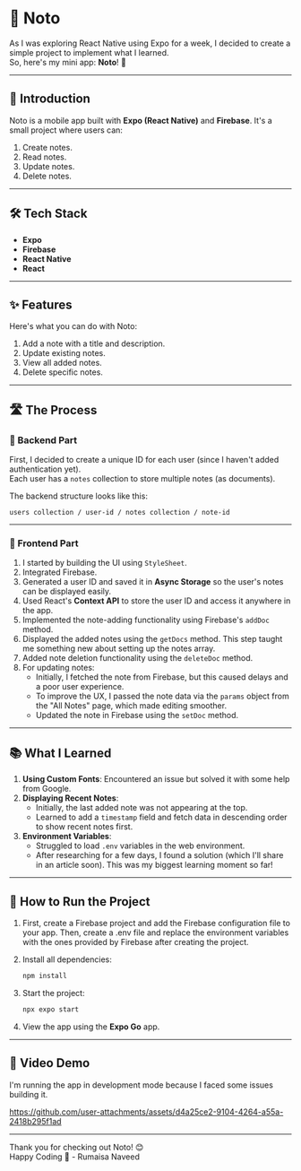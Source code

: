 # 📱 Noto

As I was exploring React Native using Expo for a week, I decided to create a simple project to implement what I learned.  
So, here's my mini app: **Noto**! 🎉

---

## 📝 Introduction

Noto is a mobile app built with **Expo (React Native)** and **Firebase**. It's a small project where users can:  
1. Create notes.  
2. Read notes.  
3. Update notes.  
4. Delete notes.  

---

## 🛠️ Tech Stack
- **Expo**  
- **Firebase**  
- **React Native**  
- **React**  

---

## ✨ Features
Here's what you can do with Noto:  
1. Add a note with a title and description.  
2. Update existing notes.  
3. View all added notes.  
4. Delete specific notes.  

---

## 🛣️ The Process

### 🔧 Backend Part  
First, I decided to create a unique ID for each user (since I haven't added authentication yet).  
Each user has a `notes` collection to store multiple notes (as documents).  

The backend structure looks like this:  
```
users collection / user-id / notes collection / note-id
```

---

### 🎨 Frontend Part  
1. I started by building the UI using `StyleSheet`.  
2. Integrated Firebase.  
3. Generated a user ID and saved it in **Async Storage** so the user's notes can be displayed easily.  
4. Used React's **Context API** to store the user ID and access it anywhere in the app.  
5. Implemented the note-adding functionality using Firebase's `addDoc` method.  
6. Displayed the added notes using the `getDocs` method. This step taught me something new about setting up the notes array.  
7. Added note deletion functionality using the `deleteDoc` method.  
8. For updating notes:  
   - Initially, I fetched the note from Firebase, but this caused delays and a poor user experience.  
   - To improve the UX, I passed the note data via the `params` object from the "All Notes" page, which made editing smoother.  
   - Updated the note in Firebase using the `setDoc` method.  

---

## 📚 What I Learned
1. **Using Custom Fonts**: Encountered an issue but solved it with some help from Google.  
2. **Displaying Recent Notes**:  
   - Initially, the last added note was not appearing at the top.  
   - Learned to add a `timestamp` field and fetch data in descending order to show recent notes first.  
3. **Environment Variables**:  
   - Struggled to load `.env` variables in the web environment.  
   - After researching for a few days, I found a solution (which I'll share in an article soon). This was my biggest learning moment so far!  

---

## 🚀 How to Run the Project
1. First, create a Firebase project and add the Firebase configuration file to your app. Then, create a .env file and replace the environment
variables with the ones provided by Firebase after creating the project.

2. Install all dependencies:  
   ```bash
   npm install
   ```
3. Start the project:  
   ```bash
   npx expo start
   ```
4. View the app using the **Expo Go** app.

---

## 🎥 Video Demo
I'm running the app in development mode because I faced some issues building it.  

https://github.com/user-attachments/assets/d4a25ce2-9104-4264-a55a-2418b295f1ad

---

Thank you for checking out Noto! 😊  
Happy Coding 🤍 - Rumaisa Naveed
